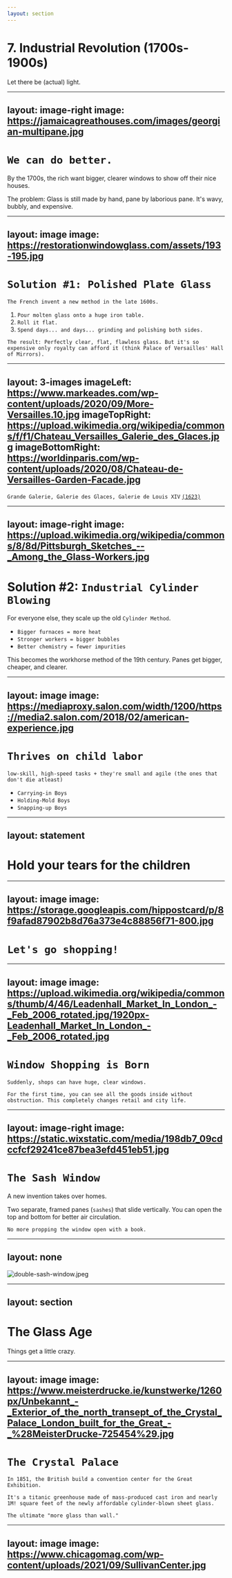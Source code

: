```yaml
---
layout: section
---
```

# 7. Industrial Revolution (1700s-1900s)
Let there be (actual) light.

---
layout: image-right
image: https://jamaicagreathouses.com/images/georgian-multipane.jpg
---
# `We can do better.`
By the 1700s, the rich want bigger, clearer windows to show off their nice houses.

The problem: Glass is still made by hand, pane by laborious pane. It's wavy, bubbly, and expensive.

---
layout: image
image: https://restorationwindowglass.com/assets/193-195.jpg
---
# `Solution #1: Polished Plate Glass`
`The French invent a new method in the late 1600s.`

1.  `Pour molten glass onto a huge iron table.`
2.  `Roll it flat.`
3.  `Spend days... and days... grinding and polishing both sides.`

`The result: Perfectly clear, flat, flawless glass. But it's so expensive only royalty can afford it (think Palace of Versailles' Hall of Mirrors).`

---
layout: 3-images
imageLeft: https://www.markeades.com/wp-content/uploads/2020/09/More-Versailles.10.jpg
imageTopRight: https://upload.wikimedia.org/wikipedia/commons/f/f1/Chateau_Versailles_Galerie_des_Glaces.jpg
imageBottomRight: https://worldinparis.com/wp-content/uploads/2020/08/Chateau-de-Versailles-Garden-Facade.jpg
---
`Grande Galerie, Galerie des Glaces, Galerie de Louis XIV` <u>`(1623)`</u>

---
layout: image-right
image: https://upload.wikimedia.org/wikipedia/commons/8/8d/Pittsburgh_Sketches_--_Among_the_Glass-Workers.jpg
---
# Solution #2: `Industrial Cylinder Blowing`
For everyone else, they scale up the old `Cylinder Method`.

* `Bigger furnaces = more heat`
* `Stronger workers = bigger bubbles`
* `Better chemistry = fewer impurities`

This becomes the workhorse method of the 19th century. Panes get bigger, cheaper, and clearer.

---
layout: image
image: https://mediaproxy.salon.com/width/1200/https://media2.salon.com/2018/02/american-experience.jpg
---
# `Thrives on child labor`
`low-skill, high-speed tasks + they're small and agile (the ones that don't die atleast)`
* `Carrying-in Boys`
* `Holding-Mold Boys`
*  `Snapping-up Boys`

---
layout: statement
---
# Hold your tears for the children

---
layout: image
image: https://storage.googleapis.com/hippostcard/p/8f9afad87902b8d76a373e4c88856f71-800.jpg
---
<!-- 
Another photo https://i.ebayimg.com/thumbs/images/g/iTQAAOSwE1dn0WoI/s-l1200.jpg 
https://i0.wp.com/shortweeks-longweekends.com/wp-content/uploads/2018/11/Window-shopping-in-Passage-Jouffroy.jpg
-->
# `Let's go shopping!`

---
layout: image
image: https://upload.wikimedia.org/wikipedia/commons/thumb/4/46/Leadenhall_Market_In_London_-_Feb_2006_rotated.jpg/1920px-Leadenhall_Market_In_London_-_Feb_2006_rotated.jpg
---
# `Window Shopping is Born`
`Suddenly, shops can have huge, clear windows.`

`For the first time, you can see all the goods inside without obstruction. This completely changes retail and city life.`

---
layout: image-right
image: https://static.wixstatic.com/media/198db7_09cdccfcf29241ce87bea3efd451eb51.jpg
---
# `The Sash Window`
A new invention takes over homes.

Two separate, framed panes (`sashes`) that slide vertically. You can open the top and bottom for better air circulation.

`No more propping the window open with a book.`

---
layout: none
---
![double-sash-window.jpeg](/double-sash-window.jpeg)

---
layout: section
---
# The Glass Age
Things get a little crazy.

---
layout: image
image: https://www.meisterdrucke.ie/kunstwerke/1260px/Unbekannt_-_Exterior_of_the_north_transept_of_the_Crystal_Palace_London_built_for_the_Great_-_%28MeisterDrucke-725454%29.jpg
---
# `The Crystal Palace`
`In 1851, the British build a convention center for the Great Exhibition.`

`It's a titanic greenhouse made of mass-produced cast iron and nearly 1M! square feet of the newly affordable cylinder-blown sheet glass.`

`The ultimate "more glass than wall."`

---
layout: image
image: https://www.chicagomag.com/wp-content/uploads/2021/09/SullivanCenter.jpg
---
<br><br><br><br>
<h1 style="text-align: center; font-size: 150px;">CHICAGO</h1>

---
layout: image-right
image: https://i.pinimg.com/736x/f0/56/24/f05624f422f2c26d8bde8db358990eb8.jpg
---
# `The Walls Come Down`
In the late 1800s, the steel frame is invented.

The building's skeleton now holds the weight, not the walls. This means the walls can be a thin "curtain" of whatever you want.

`And what everyone wants is glass.`

---
layout: image
image: https://chicagology.com/wp-content/themes/revolution-20/goldenage/schlesingmayerplan1898.jpg
---

---
layout: image
image: https://i.ytimg.com/vi/HEWzWpYdeXk/maxresdefault.jpg
---

---
layout: image-right
image: /chicago-windows-fischer-building.jpg
---
# `The Chicago Window`
A new style for a new age.

* `Huge central pane for maximum view and light (thanks to plate glass).`
* `Two narrow, openable windows on the sides for ventilation.`

`The perfect blend of a great view and a fresh breeze.`

---
layout: image-right
image: https://i.ytimg.com/vi/JMGkbrETU8M/maxresdefault.jpg
---
# The Mic Drop: `Float Glass`
Finally, in the 1950s, the British company Pilkington perfects the modern method.

1.  `Pour molten glass out of the furnace.`
2.  `Float it on a perfectly flat bed of molten tin.`
3.  `The glass spreads out, creating a flawless, uniform sheet.`
4.  `Cool it down.`

`This is how virtually all flat glass is still made today.`

---
layout: image
image: https://mms.businesswire.com/media/20210623005330/en/887180/5/Carlisle_-_approved_glass_tank_image_1.jpg
---
# `1,050°C  (1,920°F)`
## `then cooled to`
# `600°C    (1,100°F)`

---
layout: statement
---
# The quest is over.
## From a smoky hole in a tent to a flawless sheet of glass floating on a river of liquid metal.
